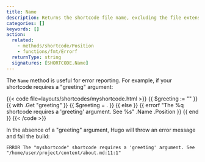 ```yaml
---
title: Name
description: Returns the shortcode file name, excluding the file extension.
categories: []
keywords: []
action:
  related:
    - methods/shortcode/Position
    - functions/fmt/Errorf
  returnType: string
  signatures: [SHORTCODE.Name]
---
```


The `Name` method is useful for error reporting. For example, if your shortcode requires a "greeting" argument:

{{< code file=layouts/shortcodes/myshortcode.html  >}}
{{ $greeting := "" }}
{{ with .Get "greeting" }}
  {{ $greeting = . }}
{{ else }}
  {{ errorf "The %q shortcode requires a 'greeting' argument. See %s" .Name .Position }}
{{ end }}
{{< /code >}}

In the absence of a "greeting" argument, Hugo will throw an error message and fail the build:

```text
ERROR The "myshortcode" shortcode requires a 'greeting' argument. See "/home/user/project/content/about.md:11:1"
```
